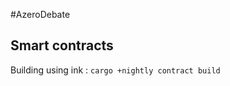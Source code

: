 

#AzeroDebate 








## Smart contracts 

Building using ink :  ``` cargo +nightly contract build ``` 
